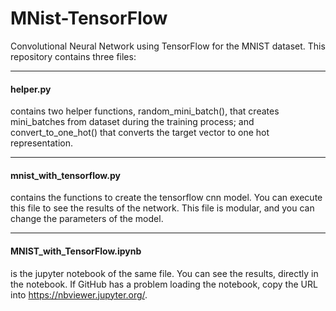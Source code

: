 # MNist-TensorFlow

Convolutional Neural Network using TensorFlow for the MNIST dataset. 
This repository contains three files:

---
#### helper.py 
contains two helper functions, random_mini_batch(), that creates mini_batches from dataset during the training process; and convert_to_one_hot() that converts the target vector to one hot representation. 

---
#### mnist_with_tensorflow.py 
contains the functions to create the tensorflow cnn model. You can execute this file to see the results of the network. This file is modular, and you can change the parameters of the model. 

---
#### MNIST_with_TensorFlow.ipynb 
is the jupyter notebook of the same file. You can see the results, directly in the notebook. If GitHub has a problem loading the notebook, copy the URL into https://nbviewer.jupyter.org/. 


